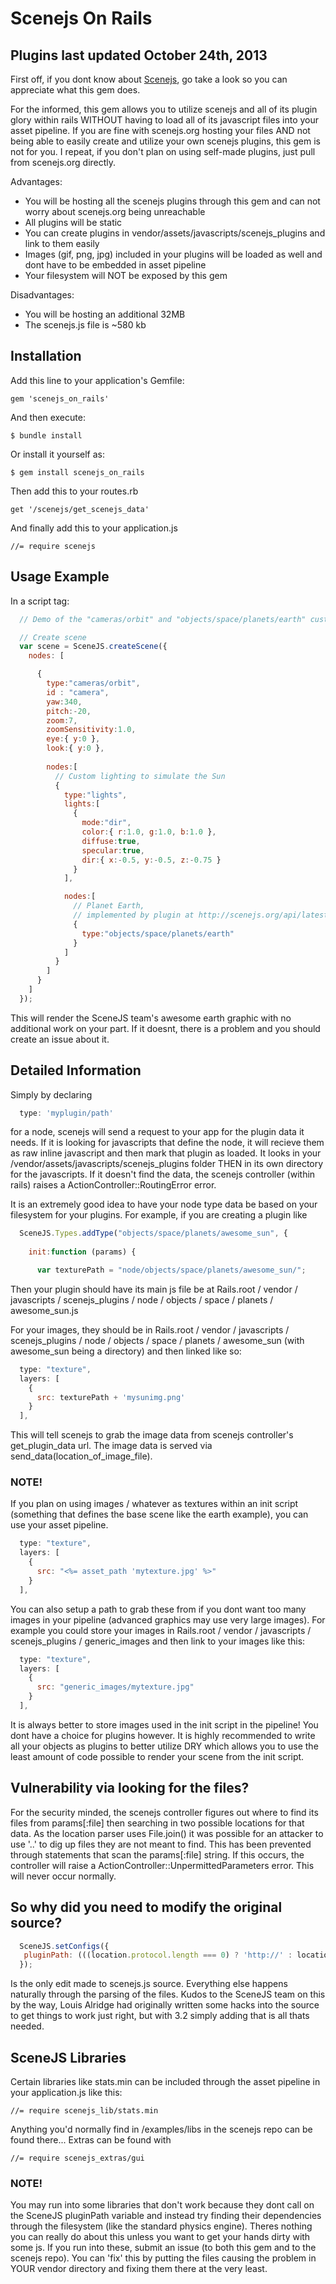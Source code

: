 # Scenejs On Rails
## Plugins last updated October 24th, 2013

First off, if you dont know about [Scenejs](http://scenejs.org/), go take a look so you can appreciate what this gem does.

For the informed, this gem allows you to utilize scenejs and all of its plugin glory within rails WITHOUT having to load all
of its javascript files into your asset pipeline. If you are fine with scenejs.org hosting your files AND not being able to
easily create and utilize your own scenejs plugins, this gem is not for you. I repeat, if you don't plan on using self-made
plugins, just pull from scenejs.org directly.

Advantages:

* You will be hosting all the scenejs plugins through this gem and can not worry about scenejs.org being unreachable
* All plugins will be static
* You can create plugins in vendor/assets/javascripts/scenejs_plugins and link to them easily
* Images (gif, png, jpg) included in your plugins will be loaded as well and dont have to be embedded in asset pipeline
* Your filesystem will NOT be exposed by this gem

Disadvantages:
* You will be hosting an additional 32MB
* The scenejs.js file is ~580 kb

## Installation

Add this line to your application's Gemfile:

    gem 'scenejs_on_rails'

And then execute:

    $ bundle install

Or install it yourself as:

    $ gem install scenejs_on_rails

Then add this to your routes.rb
    
    get '/scenejs/get_scenejs_data'

And finally add this to your application.js

    //= require scenejs

## Usage Example
In a script tag:

```javascript
  // Demo of the "cameras/orbit" and "objects/space/planets/earth" custom node types

  // Create scene
  var scene = SceneJS.createScene({
    nodes: [

      {
        type:"cameras/orbit",
        id : "camera",
        yaw:340,
        pitch:-20,
        zoom:7,
        zoomSensitivity:1.0,
        eye:{ y:0 },
        look:{ y:0 },
     
        nodes:[
          // Custom lighting to simulate the Sun
          {
            type:"lights",
            lights:[
              {
                mode:"dir",
                color:{ r:1.0, g:1.0, b:1.0 },
                diffuse:true,
                specular:true,
                dir:{ x:-0.5, y:-0.5, z:-0.75 }
              }
            ],

            nodes:[
              // Planet Earth,
              // implemented by plugin at http://scenejs.org/api/latest/plugins/node/objects/space/planets/earth.js
              {
                type:"objects/space/planets/earth"
              }
            ]
          }
        ]
      }
    ]
  });
```

This will render the SceneJS team's awesome earth graphic with no additional work on your part. If it doesnt, there is a problem
and you should create an issue about it.

## Detailed Information

Simply by declaring 

```javascript
  type: 'myplugin/path'
```
for a node, scenejs will send a request to your app for the plugin data it needs. If it is looking for javascripts that define the node,
it will recieve them as raw inline javascript and then mark that plugin as loaded. It looks in your /vendor/assets/javascripts/scenejs_plugins folder
THEN in its own directory for the javascripts. If it doesn't find the data, the scenejs controller (within rails) raises a 
ActionController::RoutingError error.

It is an extremely good idea to have your node type data be based on your filesystem for your plugins. For example, if you are creating a plugin like

```javascript
  SceneJS.Types.addType("objects/space/planets/awesome_sun", {
    
    init:function (params) {

      var texturePath = "node/objects/space/planets/awesome_sun/";
```
Then your plugin should have its main js file be at Rails.root / vendor / javascripts / scenejs_plugins / node / objects / space / planets / awesome_sun.js

For your images, they should be in Rails.root / vendor / javascripts / scenejs_plugins / node / objects / space / planets / awesome_sun (with awesome_sun being
a directory) and then linked like so:

```javascript
  type: "texture",
  layers: [
    {
      src: texturePath + 'mysunimg.png'
    }
  ],
```
This will tell scenejs to grab the image data from scenejs controller's get_plugin_data url. The image data is served via send_data(location_of_image_file).

### NOTE!

If you plan on using images / whatever as textures within an init script (something that defines the base scene like the earth example), you can use your asset pipeline.

```javascript
  type: "texture",
  layers: [
    {
      src: "<%= asset_path 'mytexture.jpg' %>"
    }
  ],
```
You can also setup a path to grab these from if you dont want too many images in your pipeline (advanced graphics may use very large images). For example you could store
 your images in Rails.root / vendor / javascripts / scenejs_plugins / generic_images and then link to your images like this:

```javascript
  type: "texture",
  layers: [
    {
      src: "generic_images/mytexture.jpg"
    }
  ],

```
It is always better to store images used in the init script in the pipeline! You dont have a choice for plugins however. It is highly recommended to write all your objects
as plugins to better utilize DRY which allows you to use the least amount of code possible to render your scene from the init script.

## Vulnerability via looking for the files?

For the security minded, the scenejs controller figures out where to find its files from params[:file] then searching in two possible locations for that data.
As the location parser uses File.join() it was possible for an attacker to use '..' to dig up files they are not meant to find. This has been prevented through
statements that scan the params[:file] string. If this occurs, the controller will raise a ActionController::UnpermittedParameters error. This will never occur
normally.

## So why did you need to modify the original source?

```javascript
  SceneJS.setConfigs({
   pluginPath: (((location.protocol.length === 0) ? 'http://' : location.protocol + '//') + location.host + '/scenejs/get_scenejs_data.js?file=')
  });
```

Is the only edit made to scenejs.js source. Everything else happens naturally through the parsing of the files. Kudos to the SceneJS team on this by the way,
Louis Alridge had originally written some hacks into the source to get things to work just right, but with 3.2 simply adding that is all thats needed.



## SceneJS Libraries

Certain libraries like stats.min can be included through the asset pipeline in your application.js like this:

    //= require scenejs_lib/stats.min

Anything you'd normally find in /examples/libs in the scenejs repo can be found there... Extras can be found with

    //= require scenejs_extras/gui

### NOTE!

You may run into some libraries that don't work because they dont call on the SceneJS pluginPath variable and instead try finding their dependencies
through the filesystem (like the standard physics engine). Theres nothing you can really do about this unless you want to get your hands dirty with some js.
If you run into these, submit an issue (to both this gem and to the scenejs repo). You can 'fix' this by putting the files causing the problem in YOUR vendor
directory and fixing them there at the very least. 
